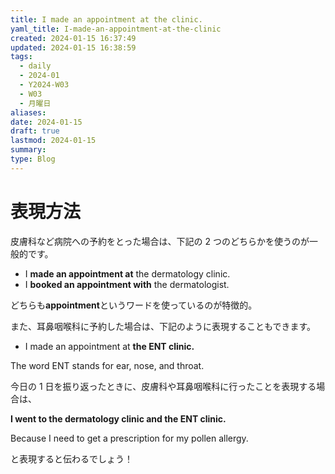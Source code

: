 ```yaml
---
title: I made an appointment at the clinic.
yaml_title: I-made-an-appointment-at-the-clinic
created: 2024-01-15 16:37:49
updated: 2024-01-15 16:38:59
tags:
  - daily
  - 2024-01
  - Y2024-W03
  - W03
  - 月曜日
aliases: 
date: 2024-01-15
draft: true
lastmod: 2024-01-15
summary: 
type: Blog
---
```

# 表現方法

皮膚科など病院への予約をとった場合は、下記の 2 つのどちらかを使うのが一般的です。

- I **made an appointment at** the dermatology clinic.
- I **booked an appointment with** the dermatologist.

どちらも**appointment**というワードを使っているのが特徴的。

また、耳鼻咽喉科に予約した場合は、下記のように表現することもできます。

- I made an appointment at **the ENT clinic.**

The word ENT stands for ear, nose, and throat.

今日の 1 日を振り返ったときに、皮膚科や耳鼻咽喉科に行ったことを表現する場合は、

**I went to the dermatology clinic and the ENT clinic.**

Because I need to get a prescription for my pollen allergy.

と表現すると伝わるでしょう！
